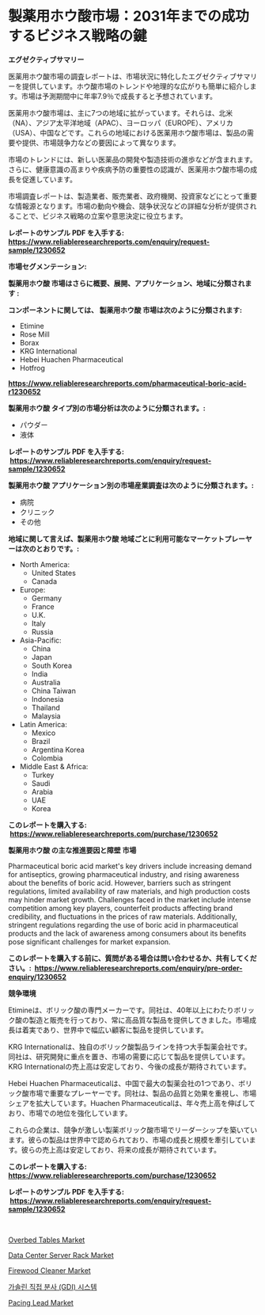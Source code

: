 <p><h1>製薬用ホウ酸市場：2031年までの成功するビジネス戦略の鍵</h1></p><p><strong>エグゼクティブサマリー</strong></p>
<p><p>医薬用ホウ酸市場の調査レポートは、市場状況に特化したエグゼクティブサマリーを提供しています。ホウ酸市場のトレンドや地理的な広がりも簡単に紹介します。市場は予測期間中に年率7.9％で成長すると予想されています。</p><p>医薬用ホウ酸市場は、主に7つの地域に拡がっています。それらは、北米（NA）、アジア太平洋地域（APAC）、ヨーロッパ（EUROPE）、アメリカ（USA）、中国などです。これらの地域における医薬用ホウ酸市場は、製品の需要や提供、市場競争力などの要因によって異なります。</p><p>市場のトレンドには、新しい医薬品の開発や製造技術の進歩などが含まれます。さらに、健康意識の高まりや疾病予防の重要性の認識が、医薬用ホウ酸市場の成長を促進しています。</p><p>市場調査レポートは、製造業者、販売業者、政府機関、投資家などにとって重要な情報源となります。市場の動向や機会、競争状況などの詳細な分析が提供されることで、ビジネス戦略の立案や意思決定に役立ちます。</p></p>
<p><strong>レポートのサンプル PDF を入手する: <a href="https://www.reliableresearchreports.com/enquiry/request-sample/1230652">https://www.reliableresearchreports.com/enquiry/request-sample/1230652</a></strong></p>
<p><strong>市場セグメンテーション:</strong></p>
<p><strong> 製薬用ホウ酸 市場はさらに概要、展開、アプリケーション、地域に分類されます :</strong></p>
<p><strong>コンポーネントに関しては、 製薬用ホウ酸 市場は次のように分類されます: &nbsp;</strong></p>
<p><ul><li>Etimine</li><li>Rose Mill</li><li>Borax</li><li>KRG International</li><li>Hebei Huachen Pharmaceutical</li><li>Hotfrog</li></ul></p>
<p><strong><a href="https://www.reliableresearchreports.com/pharmaceutical-boric-acid-r1230652">https://www.reliableresearchreports.com/pharmaceutical-boric-acid-r1230652</a></strong></p>
<p><strong> 製薬用ホウ酸 タイプ別の市場分析は次のように分類されます。:</strong></p>
<p><ul><li>パウダー</li><li>液体</li></ul></p>
<p><strong>レポートのサンプル PDF を入手する: &nbsp;<a href="https://www.reliableresearchreports.com/enquiry/request-sample/1230652">https://www.reliableresearchreports.com/enquiry/request-sample/1230652</a></strong></p>
<p><strong> 製薬用ホウ酸 アプリケーション別の市場産業調査は次のように分類されます。:</strong></p>
<p><ul><li>病院</li><li>クリニック</li><li>その他</li></ul></p>
<p><strong>地域に関して言えば、製薬用ホウ酸 地域ごとに利用可能なマーケットプレーヤーは次のとおりです。:</strong></p>
<p><ul>
    <li>
        North America:
        <ul>
            <li>United States</li>
            <li>Canada</li>
        </ul>
    </li>
    <li>
        Europe:
        <ul>
            <li>Germany</li>
            <li>France</li>
            <li>U.K.</li>
            <li>Italy</li>
            <li>Russia</li>
        </ul>
    </li>
    <li>
        Asia-Pacific:
        <ul>
            <li>China</li>
            <li>Japan</li>
            <li>South Korea</li>
            <li>India</li>
            <li>Australia</li>
            <li>China Taiwan</li>
            <li>Indonesia</li>
            <li>Thailand</li>
            <li>Malaysia</li>
        </ul>
    </li>
    <li>
        Latin America:
        <ul>
            <li>Mexico</li>
            <li>Brazil</li>
            <li>Argentina Korea</li>
            <li>Colombia</li>
        </ul>
    </li>
    <li>
        Middle East & Africa:
        <ul>
            <li>Turkey</li>
            <li>Saudi</li>
            <li>Arabia</li>
            <li>UAE</li>
            <li>Korea</li>
        </ul>
    </li>
    </ul></p>
<p><strong>このレポートを購入する: &nbsp;<a href="https://www.reliableresearchreports.com/purchase/1230652">https://www.reliableresearchreports.com/purchase/1230652</a></strong></p>
<p><strong>製薬用ホウ酸 の主な推進要因と障壁 市場</strong></p>
<p><p>Pharmaceutical boric acid market's key drivers include increasing demand for antiseptics, growing pharmaceutical industry, and rising awareness about the benefits of boric acid. However, barriers such as stringent regulations, limited availability of raw materials, and high production costs may hinder market growth. Challenges faced in the market include intense competition among key players, counterfeit products affecting brand credibility, and fluctuations in the prices of raw materials. Additionally, stringent regulations regarding the use of boric acid in pharmaceutical products and the lack of awareness among consumers about its benefits pose significant challenges for market expansion.</p></p>
<p><strong>このレポートを購入する前に、質問がある場合は問い合わせるか、共有してください。:&nbsp; <a href="https://www.reliableresearchreports.com/enquiry/pre-order-enquiry/1230652">https://www.reliableresearchreports.com/enquiry/pre-order-enquiry/1230652</a></strong></p>
<p><strong>競争環境</strong></p>
<p><p>Etimineは、ボリック酸の専門メーカーです。同社は、40年以上にわたりボリック酸の製造と販売を行っており、常に高品質な製品を提供してきました。市場成長は着実であり、世界中で幅広い顧客に製品を提供しています。</p><p>KRG Internationalは、独自のボリック酸製品ラインを持つ大手製薬会社です。同社は、研究開発に重点を置き、市場の需要に応じて製品を提供しています。KRG Internationalの売上高は安定しており、今後の成長が期待されています。</p><p>Hebei Huachen Pharmaceuticalは、中国で最大の製薬会社の1つであり、ボリック酸市場で重要なプレーヤーです。同社は、製品の品質と効果を重視し、市場シェアを拡大しています。Huachen Pharmaceuticalは、年々売上高を伸ばしており、市場での地位を強化しています。</p><p>これらの企業は、競争が激しい製薬ボリック酸市場でリーダーシップを築いています。彼らの製品は世界中で認められており、市場の成長と規模を牽引しています。彼らの売上高は安定しており、将来の成長が期待されています。</p></p>
<p><strong>このレポートを購入する: &nbsp; <a href="https://www.reliableresearchreports.com/purchase/1230652">https://www.reliableresearchreports.com/purchase/1230652</a></strong></p>
<p><strong>レポートのサンプル PDF を入手する: &nbsp;<a href="https://www.reliableresearchreports.com/enquiry/request-sample/1230652">https://www.reliableresearchreports.com/enquiry/request-sample/1230652</a></strong><strong></strong></p>
<p>&nbsp;</p>
<p><p><a href="https://picayune-night-cbd.notion.site/Overbed-Tables-Market-Size-CAGR-Trends-2024-2030-4babec5d01ad4455b728a1e318f3af6c">Overbed Tables Market</a></p><p><a href="https://view.publitas.com/reportprime-1/decoding-data-center-server-rack-market-metrics-market-share-trends-and-growth-patterns/">Data Center Server Rack Market</a></p><p><a href="https://github.com/abdelrhmankishk22/Market-Research-Report-List-4/blob/main/firewood-cleaner-market.md">Firewood Cleaner Market</a></p><p><a href="https://github.com/akzkkws047661437/Market-Research-Report-List-1/blob/main/593773928785.md">가솔린 직접 분사 (GDI) 시스템</a></p><p><a href="https://artistic-helicopter-ca9.notion.site/Pacing-Lead-Market-Focuses-on-Market-Share-Size-and-Projected-Forecast-Till-2031-aa269d3c31ff408ca9c0e7d1bd3decbf">Pacing Lead Market</a></p></p>